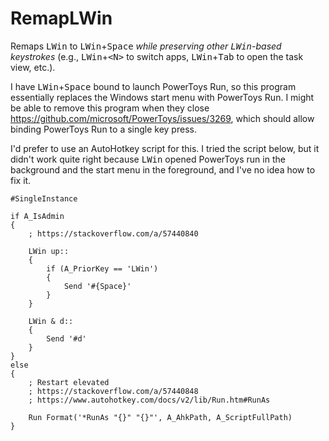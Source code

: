 # RemapLWin

Remaps <kbd>LWin</kbd> to <kbd>LWin</kbd>+<kbd>Space</kbd> _while preserving other
<kbd>LWin</kbd>-based keystrokes_ (e.g., <kbd>LWin</kbd>+<kbd>&lt;N&gt;</kbd> to switch apps,
<kbd>LWin</kbd>+<kbd>Tab</kbd> to open the task view, etc.).

I have <kbd>LWin</kbd>+<kbd>Space</kbd> bound to launch PowerToys Run, so this program essentially
replaces the Windows start menu with PowerToys Run. I might be able to remove this program when they
close https://github.com/microsoft/PowerToys/issues/3269, which should allow binding PowerToys Run
to a single key press.

I'd prefer to use an AutoHotkey script for this. I tried the script below, but it didn't work quite
right because <kbd>LWin</kbd> opened PowerToys run in the background and the start menu in the
foreground, and I've no idea how to fix it.

```ahk
#SingleInstance

if A_IsAdmin
{
	; https://stackoverflow.com/a/57440840

	LWin up::
	{
		if (A_PriorKey == 'LWin')
		{
			Send '#{Space}'
		}
	}

	LWin & d::
	{
		Send '#d'
	}
}
else
{
	; Restart elevated
	; https://stackoverflow.com/a/57440848
	; https://www.autohotkey.com/docs/v2/lib/Run.htm#RunAs

	Run Format('*RunAs "{}" "{}"', A_AhkPath, A_ScriptFullPath)
}
```
